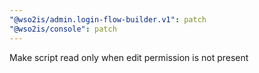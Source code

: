 ```yaml
---
"@wso2is/admin.login-flow-builder.v1": patch
"@wso2is/console": patch
---
```


Make script read only when edit permission is not present
